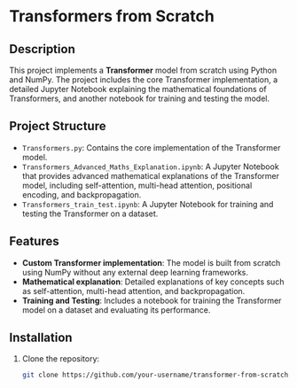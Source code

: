 # Transformers from Scratch

## Description

This project implements a **Transformer** model from scratch using Python and NumPy. The project includes the core Transformer implementation, a detailed Jupyter Notebook explaining the mathematical foundations of Transformers, and another notebook for training and testing the model.

## Project Structure

- `Transformers.py`: Contains the core implementation of the Transformer model.
- `Transformers_Advanced_Maths_Explanation.ipynb`: A Jupyter Notebook that provides advanced mathematical explanations of the Transformer model, including self-attention, multi-head attention, positional encoding, and backpropagation.
- `Transformers_train_test.ipynb`: A Jupyter Notebook for training and testing the Transformer on a dataset.
  
## Features

- **Custom Transformer implementation**: The model is built from scratch using NumPy without any external deep learning frameworks.
- **Mathematical explanation**: Detailed explanations of key concepts such as self-attention, multi-head attention, and backpropagation.
- **Training and Testing**: Includes a notebook for training the Transformer model on a dataset and evaluating its performance.

## Installation

1. Clone the repository:
   ```bash
   git clone https://github.com/your-username/transformer-from-scratch.git
